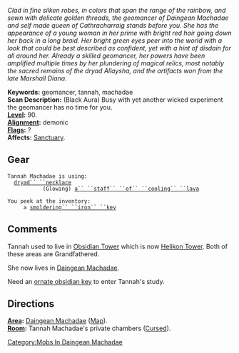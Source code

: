 *Clad in fine silken robes, in colors that span the range of the
rainbow, and sewn with delicate golden threads, the geomancer of
Daingean Machadae and self made queen of Cathracharraig stands before
you. She has the appearance of a young woman in her prime with bright
red hair going down her back in a long braid. Her bright green eyes peer
into the world with a look that could be best described as confident,
yet with a hint of disdain for all around her. Already a skilled
geomancer, her powers have been amplified multiple times by her
plundering of magical relics, most notably the sacred remains of the
dryad Allaysha, and the artifacts won from the late Marshall Diana.*

**Keywords:** geomancer, tannah, machadae  
**Scan Description:** (Black Aura) Busy with yet another wicked
experiment the geomancer has no time for you.  
**[Level](Level.md "wikilink"):** 90.  
**[Alignment](Alignment.md "wikilink"):** demonic  
**[Flags](:Category:_Mob_Types.md "wikilink"):** ?  
**Affects:** [Sanctuary](Sanctuary "wikilink").  

## Gear

`Tannah Machadae is using:`  
<worn around neck>`  `[`dryad`` ``necklace`](Dryad_Necklace.md "wikilink")  
<wielded>`           (Glowing) `[`a`` ``staff`` ``of`` ``cooling`` ``lava`](Staff_Of_Cooling_Lava.md "wikilink")

`You peek at the inventory:`  
`     a `[`smoldering`` ``iron`` ``key`](Smoldering_Iron_Key.md "wikilink")

## Comments

Tannah used to live in [Obsidian
Tower](:Category:Obsidian_Tower.md "wikilink") which is now [Helikon
Tower](:Category:Helikon_Tower.md "wikilink"). Both of these areas are
Grandfathered.

She now lives in [Daingean Machadae](Daingean_Machadae "wikilink").

Need an [ornate obsidian key](Ornate_Obsidian_Key.md "wikilink") to
enter Tannah's study.

## Directions

**[Area](:Category:_Areas.md "wikilink"):** [Daingean
Machadae](:Category:Daingean_Machadae.md "wikilink")
([Map](Daingean_Machadae_Map.md "wikilink")).  
**[Room](:Category:_Rooms.md "wikilink"):** Tannah Machadae's private
chambers ([Cursed](Cursed_Rooms.md "wikilink")).  

[Category:Mobs In Daingean
Machadae](Category:Mobs_In_Daingean_Machadae "wikilink")
